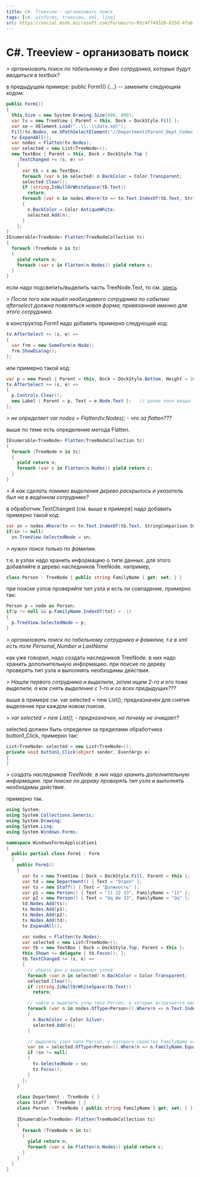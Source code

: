 ```yaml
---
title: C#. Treeview - организовать поиск
tags: [c#, winforms, treeview, xml, linq]
src: https://social.msdn.microsoft.com/Forums/ru-RU/4f749320-835d-4fa6-948e-85310dfeefc9/ctreeview-?forum=fordesktopru
---
```

# C#. Treeview - организовать поиск
*> организовать поиск по табельному и Фио сотрудника, которые будут вводиться в textbox?*

в предыдущем примере: public Form1() {...} -- замените следующим кодом:
```c#
public Form1()
{
  this.Size = new System.Drawing.Size(600, 800);
  var tv = new TreeView { Parent = this, Dock = DockStyle.Fill };
  var xe = XElement.Load("..\\..\\data.xml");
  Fill(tv.Nodes, xe.XPathSelectElement("//Department[Parent_Dept_Code='00000000']"));
  tv.ExpandAll();
  var nodes = Flatten(tv.Nodes);
  var selected = new List<TreeNode>();
  new TextBox { Parent = this, Dock = DockStyle.Top }
    .TextChanged += (s, e) =>
    {
      var tb = s as TextBox;
      foreach (var n in selected) n.BackColor = Color.Transparent;
      selected.Clear();
      if (string.IsNullOrWhiteSpace(tb.Text))
        return;
      foreach (var n in nodes.Where(tn => tn.Text.IndexOf(tb.Text, StringComparison.OrdinalIgnoreCase) > -1))
      {
        n.BackColor = Color.AntiqueWhite;
        selected.Add(n);
      }
    };
}
IEnumerable<TreeNode> Flatten(TreeNodeCollection tc)
{
  foreach (TreeNode n in tc)
  {
    yield return n;
    foreach (var c in Flatten(n.Nodes)) yield return c;
  }
}
```
если надо подсветить/выделить часть TreeNode.Text, то см. [здесь](http://social.msdn.microsoft.com/Forums/en-US/winforms/thread/7e7b25bd-7adf-43c1-8546-08a308084cf5/#b2b2dbd6-94ff-4725-9f61-970914fe28a6)

*> После того как  нашёл необходимого сотрудника по событию afterselect должна появляться новая форма, привязанная именно для этого сотрудника.*

в конструктор Form1 надо добавить примерно следующий код:
```c#
tv.AfterSelect += (s, e) => 
{
  var frm = new SomeForm(e.Node);
  frm.ShowDialog();
};
```
или примерно такой код:
```c#
var p = new Panel { Parent = this, Dock = DockStyle.Bottom, Height = 200 };
tv.AfterSelect += (s, e) => 
{
  p.Controls.Clear();
  new Label { Parent = p, Text = e.Node.Text };   // далее поля ввода
}; 
```

*> не определяет var nodes = Flatten(tv.Nodes); - что за flatten???*

выше по теме есть определение метода Flatten.
```c#
IEnumerable<TreeNode> Flatten(TreeNodeCollection tc)
{
  foreach (TreeNode n in tc)
  {
    yield return n;
    foreach (var c in Flatten(n.Nodes)) yield return c;
  }
} 
```

*> А как сделать помимо выделения дерево раскрылось  и указатель был на в ведённом сотруднике?*

в обработчик TextChanged (см. выше в примере) надо добавить примерно такой код: 
```c#
var sn = nodes.Where(tn => tn.Text.IndexOf(tb.Text, StringComparison.OrdinalIgnoreCase) > -1).FirstOrDefault();
if(sn != null)
  sn.TreeView.SelectedNode = sn;
```

*> нужен поиск только по фамилии.*

т.е. в узлах надо хранить информацию о типе данных. для этого добавляйте в дерево наследников TreeNode. например, 
```c#
class Person : TreeNode { public string FamilyName { get; set; } }
```
при поиске узлов проверяйте тип узла и есть ли совпадение. примерно так: 
```c#
Person p = node as Person;
if(p != null && p.FamilyName.IndexOf(txt) > -1)
{
  p.TreeView.SelectedNode = p;
}
```
*> организовать поиск по табельному сотрудника и фамилии, т.е в xml есть поле Personal_Number и LastName*

как уже говорил, надо создать наследников TreeNode. в них надо хранить дополнительную информацию. при поиске по дереву проверять тип узла и выполнять необходимы действия.

*> Нашли первого сотрудника и выделили, затем ищем 2-го и его тоже выделили, а как снять выделение с 1-го и со всех предыдущих???*

выше в примере см. var selected = new List<TreeNode>(); 
предназначен для снятия выделение при каждом новом поиске. 

*> var selected = new List<TreeNode>(); - предназначен, но почему не очищает?*

selected должен быть определен за пределами обработчика button1_Click, примерно так: 
```c#
List<TreeNode> selected = new List<TreeNode>();
private void button1_Click(object sender, EventArgs e)
{
}
```

*> создать наследников TreeNode. в них надо хранить дополнительную информацию. при поиске по дереву проверять тип узла и выполнять необходимы действия.*

примерно так.
```c#
using System;
using System.Collections.Generic;
using System.Drawing;
using System.Linq;
using System.Windows.Forms;

namespace WindowsFormsApplication1
{
  public partial class Form1 : Form
  {
    public Form1()
    {
      var tv = new TreeView { Dock = DockStyle.Fill, Parent = this };
      var td = new Department() { Text = "Отдел" };
      var ts = new Staff() { Text = "Должность" };
      var p1 = new Person() { Text = "11 22 33", FamilyName = "11" };
      var p2 = new Person() { Text = "Qq Ww 33", FamilyName = "Qq" };
      td.Nodes.Add(ts);
      ts.Nodes.Add(p1);
      ts.Nodes.Add(p2);
      tv.Nodes.Add(td);
      tv.ExpandAll();

      var nodes = Flatten(tv.Nodes);
      var selected = new List<TreeNode>();
      var tb = new TextBox { Dock = DockStyle.Top, Parent = this };
      this.Shown += delegate { tb.Focus(); };
      tb.TextChanged += (s, e) =>
      {
        // убрать фон у выделенных узлов
        foreach (var n in selected) n.BackColor = Color.Transparent;
        selected.Clear();
        if (string.IsNullOrWhiteSpace(tb.Text))
          return;

        // найти и выделить узлы типа Person, в которых встречается введенный текст
        foreach (var n in nodes.OfType<Person>().Where(n => n.Text.IndexOf(tb.Text, StringComparison.OrdinalIgnoreCase) > -1))
        {
          n.BackColor = Color.Silver;
          selected.Add(n);
        }

        // выделить узел типа Person, у которого свойство FamilyName == tb.Text
        var sn = selected.OfType<Person>().Where(n => n.FamilyName.Equals(tb.Text, StringComparison.OrdinalIgnoreCase)).FirstOrDefault();
        if (sn != null)
        {
          tv.SelectedNode = sn;
          tv.Focus();
        }
      };
    }
  
    class Department : TreeNode { }
    class Staff : TreeNode { }
    class Person : TreeNode { public string FamilyName { get; set; } }
  
    IEnumerable<TreeNode> Flatten(TreeNodeCollection tc)
    {
      foreach (TreeNode n in tc)
      {
        yield return n;
        foreach (var c in Flatten(n.Nodes)) yield return c;
      }
    }
  }
}
```
